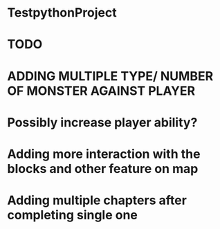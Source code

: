 # TestpythonProject
 
# TODO
#  ADDING MULTIPLE TYPE/ NUMBER OF MONSTER AGAINST PLAYER
#  Possibly increase player ability?
#  Adding more interaction with the blocks and other feature on map
#  Adding multiple chapters after completing single one